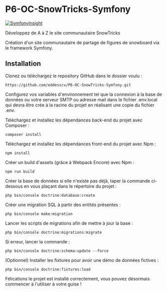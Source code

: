 # P6-OC-SnowTricks-Symfony

[![SymfonyInsight](https://insight.symfony.com/projects/479002c1-63aa-4221-a31f-28e30e012056/big.svg)](https://insight.symfony.com/projects/479002c1-63aa-4221-a31f-28e30e012056/analyses/20)

Développez de A à Z le site communautaire SnowTricks

Création d'un site communautaire de partage de figures de snowboard via le framework Symfony.


## Installation
Clonez ou téléchargez le repository GitHub dans le dossier voulu :

    https://github.com/eddesscv/P6-OC-SnowTricks-Symfony.git
Configurez vos variables d'environnement tel que la connexion à la base de données ou votre serveur SMTP ou adresse mail dans le fichier .env.local qui devra être crée à la racine du projet en réalisant une copie du fichier .env.

Téléchargez et installez les dépendances back-end du projet avec Composer :

    composer install
Téléchargez et installez les dépendances front-end du projet avec Npm :

    npm install
Créer un build d'assets (grâce à Webpack Encore) avec Npm :

    npm run build
Créer la base de données si elle n'existe pas déjà, taper la commande ci-dessous en vous plaçant dans le répertoire du projet :

    php bin/console doctrine:database:create
Créer une migration SQL à partir des entités présentes :

    php bin/console make:migration
Lancer les scripts de migrations afin de mettre à jour la base :

    php bin/console doctrine:migrations:migrate
Si erreur, lancer la commande :

    php bin/console doctrine:schema:update --force
(Optionnel) Installer les fixtures pour avoir une démo de données fictives :

    php bin/console doctrine:fixtures:load
Félications le projet est installé correctement, vous pouvez désormais commencer à l'utiliser à votre guise !
